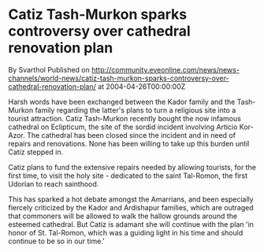 # Catiz Tash-Murkon sparks controversy over cathedral renovation plan
By Svarthol
Published on http://community.eveonline.com/news/news-channels/world-news/catiz-tash-murkon-sparks-controversy-over-cathedral-renovation-plan/ at 2004-04-26T00:00:00Z

Harsh words have been exchanged between the Kador family and the Tash-Murkon family regarding the latter's plans to turn a religious site into a tourist attraction. Catiz Tash-Murkon recently bought the now infamous cathedral on Eclipticum, the site of the sordid incident involving Articio Kor-Azor. The cathedral has been closed since the incident and in need of repairs and renovations. None has been willing to take up this burden until Catiz stepped in.  
  
Catiz plans to fund the extensive repairs needed by allowing tourists, for the first time, to visit the holy site - dedicated to the saint Tal-Romon, the first Udorian to reach sainthood.  
  
This has sparked a hot debate amongst the Amarrians, and been especially fiercely criticized by the Kador and Ardishapur families, which are outraged that commoners will be allowed to walk the hallow grounds around the esteemed cathedral. But Catiz is adamant she will continue with the plan 'in honor of St. Tal-Romon, which was a guiding light in his time and should continue to be so in our time.'


